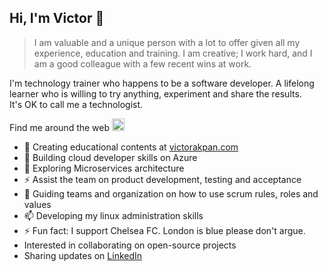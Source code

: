 ## Hi, I'm Victor 👋

> I am valuable and a unique person with a lot to offer given all my experience, education and training. I am creative; I work hard, and I am a good colleague with a few recent wins at work.

I'm technology trainer who happens to be a software developer. A lifelong learner who is willing to try anything, experiment and share the results. <br/>It's OK to call me a technologist.

Find me around the web <img src="https://icon-library.net/images/small-globe-icon/small-globe-icon-1.jpg" alt="world globe" width="20"/>

  - 🔭 Creating educational contents at <a href="https:victorakpan.com">victorakpan.com</a>
  - 🤔 Building cloud developer skills on Azure
  - 🌱 Exploring Microservices architecture
  - ⚡ Assist the team on product development, testing and acceptance
  - 💬 Guiding teams and organization on how to use scrum rules, roles and values
  - 📫 Developing my linux administration skills
  - ⚡ Fun fact: I support Chelsea FC. London is blue please don't argue.
  - Interested in collaborating on open-source projects
  - Sharing updates on <a href="https://www.linkedin.com/in/iam-victorakpan/">LinkedIn</a>
 
  
<!--
**victorwealth/victorwealth** is a ✨ _special_ ✨ repository because its `README.md` (this file) appears on your GitHub profile.

Here are some ideas to get you started:

- 🔭 I’m currently working on ...
- 🌱 I’m currently learning ...
- 👯 I’m looking to collaborate on ...
- 🤔 I’m looking for help with ...
- 💬 Ask me about ...
- 📫 How to reach me: ...
- 😄 Pronouns: ...
- ⚡ Fun fact: ...
-->
